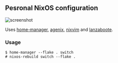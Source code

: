 ## Pesronal NixOS configuration

![screenshot](https://i.imgur.com/MK4mNZc.png)

Uses [home-manager](https://github.com/nix-community/home-manager),
[agenix](https://github.com/ryantm/agenix),
[nixvim](https://github.com/pta2002/nixvim) and
[lanzaboote](https://github.com/nix-community/lanzaboote).

### Usage

```shell-session
$ home-manager --flake . switch
# nixos-rebuild switch --flake .
```
